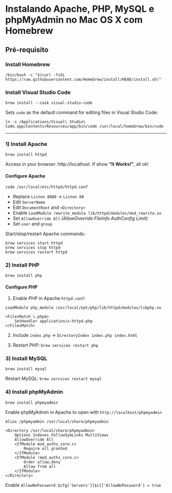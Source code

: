 # Instalando Apache, PHP, MySQL e phpMyAdmin no Mac OS X com Homebrew

## Pré-requisito

### Install Homebrew

```
/bin/bash -c "$(curl -fsSL https://raw.githubusercontent.com/Homebrew/install/HEAD/install.sh)"
```

### Install Visual Studio Code

```
brew install --cask visual-studio-code
```

Sets `code` as the default command for editing files in Visual Studio Code:

```
ln -s /Applications/Visual\ Studio\ Code.app/Contents/Resources/app/bin/code /usr/local/homebrew/bin/code
```
----
### 1) Install Apache
```
brew install httpd
```
Access in your browser: http://localhost. If show **"It Works!"**, all ok!

#### Configure Apache

```
code /usr/local/etc/httpd/httpd.conf
```

- Replace `Listen 8080` -> `Listen 80`
- Edit `ServerName`
- Edit `DocumentRoot` and `<Directory>`
- Enable `LoadModule rewrite_module lib/httpd/modules/mod_rewrite.so`
- Set `AllowOverride All` _(AllowOverride FileInfo AuthConfig Limit)_
- Set `user` and `group`

Start/stop/restart Apache commands:

```
brew services start httpd
brew services stop httpd
brew services restart httpd
```

### 2) Install PHP
```
brew install php
``` 

#### Configure PHP

1. Enable PHP in Apache `httpd.conf`: 
```
LoadModule php_module /usr/local/opt/php/lib/httpd/modules/libphp.so

<FilesMatch \.php$>
    SetHandler application/x-httpd-php
</FilesMatch>
```

2. Include `index.php` -> `DirectoryIndex index.php index.html`

3. Restart PHP: `brew services restart php`

### 3) Install MySQL
```
brew install mysql
``` 

Restart MySQL: `brew services restart mysql`

### 4) Install phpMyAdmin

```
brew install phpmyadmin
```

Enable phpMyAdmin in Apache to open with `http://localhost/phpmyadmin`
```
Alias /phpmyadmin /usr/local/share/phpmyadmin
    
<Directory /usr/local/share/phpmyadmin>
    Options Indexes FollowSymLinks MultiViews
    AllowOverride All
    <IfModule mod_authz_core.c>
        Require all granted
    </IfModule>
    <IfModule !mod_authz_core.c>
        Order allow,deny
        Allow from all
    </IfModule>
</Directory>
```

Enable `AllowNoPassword`: `$cfg['Servers'][$i]['AllowNoPassword'] = true`
